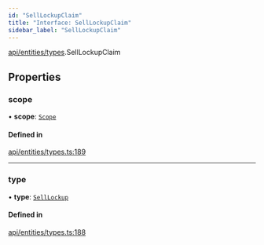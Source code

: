 ```yaml
---
id: "SellLockupClaim"
title: "Interface: SellLockupClaim"
sidebar_label: "SellLockupClaim"
---
```


[api/entities/types](../../../../../modules/API/Entities/Types/Types.md).SellLockupClaim

## Properties

### scope

• **scope**: [`Scope`](../Scope/Scope.md)

#### Defined in

[api/entities/types.ts:189](https://github.com/PolymeshAssociation/polymesh-sdk/blob/c53723bab/src/api/entities/types.ts#L189)

___

### type

• **type**: [`SellLockup`](../../../../../enums/API/Entities/Types/ClaimType/ClaimType.md#selllockup)

#### Defined in

[api/entities/types.ts:188](https://github.com/PolymeshAssociation/polymesh-sdk/blob/c53723bab/src/api/entities/types.ts#L188)
